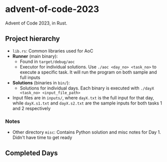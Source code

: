 # advent-of-code-2023

Advent of Code 2023, in Rust.

## Project hierarchy

* `lib.rs`: Common libraries used for AoC
* **Runner** (main binary):
    * Found in `target/debug/aoc`
    * Executor for individual solutions.  Use `./aoc <day_no> <task_no>` to execute a specific task.  It will run the program on both sample and full inputs
* **Solutions** (binaries in `bin/`):
    * Solutions for individual days.  Each binary is executed with `./dayX <task_no> <input_file_path>`
* Input files are in `inputs/`, where `dayX.txt` is the full input for that day, while `dayX.s1.txt` and `dayX.s2.txt` are the sample inputs for both tasks 1 and 2 respectively

### Notes

* Other directory `misc`: Contains Python solution and misc notes for Day 1.  Didn't have time to get ready

## Completed Days
